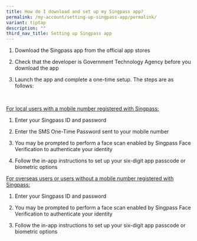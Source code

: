 ```yaml
---
title: How do I download and set up my Singpass app?
permalink: /my-account/setting-up-singpass-app/permalink/
variant: tiptap
description: ""
third_nav_title: Setting up Singpass app
---
```

<ol data-tight="true" class="tight">
<li>
<p>Download the Singpass app from the official app stores</p>
</li>
<li>
<p>Check that the developer is Government Technology Agency before you download
the app</p>
</li>
<li>
<p>Launch the app and complete a one-time setup. The steps are as follows:</p>
</li>
</ol>
<p>&nbsp;</p>
<p><u>For local users with a mobile number registered with Singpass:</u>
</p>
<ol data-tight="true" class="tight">
<li>
<p>Enter your Singpass ID and password</p>
</li>
<li>
<p>Enter the SMS One-Time Password sent to your mobile number</p>
</li>
<li>
<p>You may be prompted to perform a face scan enabled by Singpass Face Verification
to authenticate your identity</p>
</li>
<li>
<p>Follow the in-app instructions to set up your six-digit app passcode or
biometric options</p>
</li>
</ol>
<p></p>
<p><u>For overseas users or users without a mobile number registered with Singpass:</u>
</p>
<ol data-tight="true" class="tight">
<li>
<p>Enter your Singpass ID and password</p>
</li>
<li>
<p>You may be prompted to perform a face scan enabled by Singpass Face Verification
to authenticate your identity</p>
</li>
<li>
<p>Follow the in-app instructions to set up your six-digit app passcode or
biometric options</p>
</li>
</ol>
<p></p>